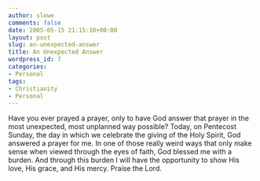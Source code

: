 ```yaml
---
author: slowe
comments: false
date: 2005-05-15 21:15:10+00:00
layout: post
slug: an-unexpected-answer
title: An Unexpected Answer
wordpress_id: 7
categories:
- Personal
tags:
- Christianity
- Personal
---
```


Have you ever prayed a prayer, only to have God answer that prayer in the most unexpected, most unplanned way possible? Today, on Pentecost Sunday, the day in which we celebrate the giving of the Holy Spirit, God answered a prayer for me. In one of those really weird ways that only make sense when viewed through the eyes of faith, God blessed me with a burden. And through this burden I will have the opportunity to show His love, His grace, and His mercy. Praise the Lord.
